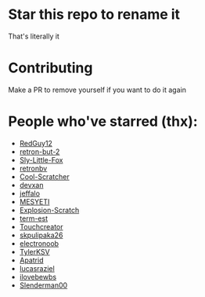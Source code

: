 # Star this repo to rename it

That's literally it

# Contributing
Make a PR to remove yourself if you want to do it again

# People who've starred (thx):

- [RedGuy12](https://github.com/RedGuy12)
- [retron-but-2](https://github.com/retron-but-2)
- [Sly-Little-Fox](https://github.com/Sly-Little-Fox)
- [retronbv](https://github.com/retronbv)
- [Cool-Scratcher](https://github.com/Cool-Scratcher)
- [devxan](https://github.com/devxan)
- [jeffalo](https://github.com/jeffalo)
- [MESYETI](https://github.com/MESYETI)
- [Explosion-Scratch](https://github.com/Explosion-Scratch)
- [term-est](https://github.com/term-est)
- [Touchcreator](https://github.com/Touchcreator)
- [skpulipaka26](https://github.com/skpulipaka26)
- [electronoob](https://github.com/electronoob)
- [TylerKSV](https://github.com/TylerKSV)
- [Apatrid](https://github.com/Apatrid)
- [lucasraziel](https://github.com/lucasraziel)
- [ilovebewbs](https://github.com/ilovebewbs)
- [Slenderman00](https://github.com/Slenderman00)
